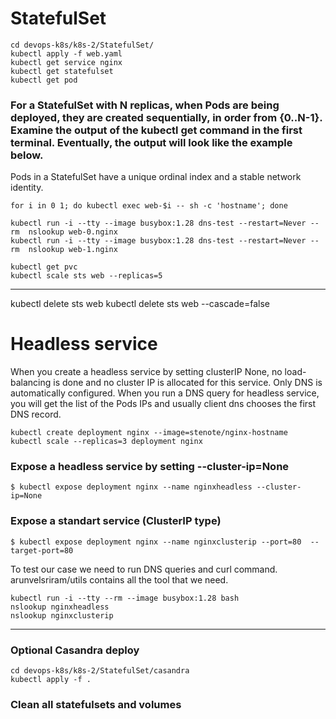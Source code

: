 # StatefulSet


```
cd devops-k8s/k8s-2/StatefulSet/
kubectl apply -f web.yaml
kubectl get service nginx
kubectl get statefulset
kubectl get pod
```

### For a StatefulSet with N replicas, when Pods are being deployed, they are created sequentially, in order from {0..N-1}. Examine the output of the kubectl get command in the first terminal. Eventually, the output will look like the example below.

Pods in a StatefulSet have a unique ordinal index and a stable network identity.
```
for i in 0 1; do kubectl exec web-$i -- sh -c 'hostname'; done
```

```
kubectl run -i --tty --image busybox:1.28 dns-test --restart=Never --rm  nslookup web-0.nginx
kubectl run -i --tty --image busybox:1.28 dns-test --restart=Never --rm  nslookup web-1.nginx
```
```
kubectl get pvc
kubectl scale sts web --replicas=5
```
--- 
kubectl delete sts web
kubectl delete sts web --cascade=false

# Headless service
When you create a headless service by setting clusterIP None, no load-balancing is done and no cluster IP is allocated for this service. Only DNS is automatically configured. When you run a DNS query for headless service, you will get the list of the Pods IPs and usually client dns chooses the first DNS record.

```
kubectl create deployment nginx --image=stenote/nginx-hostname
kubectl scale --replicas=3 deployment nginx
```
### Expose a headless service by setting --cluster-ip=None
```
$ kubectl expose deployment nginx --name nginxheadless --cluster-ip=None
```

### Expose a standart service (ClusterIP type)
```
$ kubectl expose deployment nginx --name nginxclusterip --port=80  --target-port=80
```
To test our case we need to run DNS queries and curl command. arunvelsriram/utils contains all the tool that we need.
```
kubectl run -i --tty --rm --image busybox:1.28 bash
nslookup nginxheadless
nslookup nginxclusterip
```
---
### Optional Casandra deploy
```
cd devops-k8s/k8s-2/StatefulSet/casandra
kubectl apply -f .

```

### Clean all statefulsets and volumes